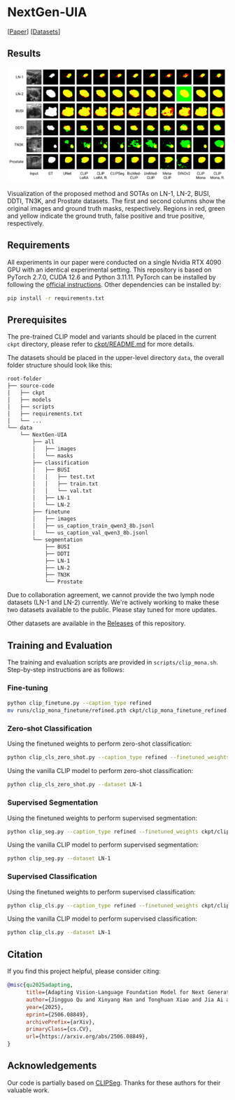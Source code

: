 # NextGen-UIA

[[Paper](https://arxiv.org/abs/2506.08849)] [[Datasets](https://github.com/jinggqu/NextGen-UIA/releases)] 

## Results

![Segmentation Visualization](segmentation-viz.png)

Visualization of the proposed method and SOTAs on LN-1, LN-2, BUSI, DDTI, TN3K, and Prostate datasets. The first and second columns show the original images and ground truth masks, respectively. Regions in red, green and yellow indicate the ground truth, false positive and true positive, respectively.

## Requirements

All experiments in our paper were conducted on a single Nvidia RTX 4090 GPU with an identical experimental setting. This repository is based on PyTorch 2.7.0, CUDA 12.6 and Python 3.11.11. PyTorch can be installed by following the [official instructions](https://pytorch.org/get-started/locally/). Other dependencies can be installed by:

```bash
pip install -r requirements.txt
```

## Prerequisites

The pre-trained CLIP model and variants should be placed in the current `ckpt` directory, please refer to [ckpt/README.md](ckpt/README.md) for more details. 

The datasets should be placed in the upper-level directory `data`, the overall folder structure should look like this:

```
root-folder
├── source-code
│   ├── ckpt
│   ├── models
│   ├── scripts
│   ├── requirements.txt
│   └── ...
└── data
    └── NextGen-UIA
        ├── all
        │   ├── images
        │   └── masks
        ├── classification
        │   ├── BUSI
        │   │   ├── test.txt
        │   │   ├── train.txt
        │   │   └── val.txt
        │   ├── LN-1
        │   └── LN-2
        ├── finetune
        │   ├── images
        │   ├── us_caption_train_qwen3_8b.jsonl
        │   └── us_caption_val_qwen3_8b.jsonl
        └── segmentation
            ├── BUSI
            ├── DDTI
            ├── LN-1
            ├── LN-2
            ├── TN3K
            └── Prostate
```

Due to collaboration agreement, we cannot provide the two lymph node datasets (LN-1 and LN-2) currently. We're actively working to make these two datasets available to the public. Please stay tuned for more updates.

Other datasets are available in the [Releases](https://github.com/jinggqu/NextGen-UIA/releases) of this repository.

## Training and Evaluation

The training and evaluation scripts are provided in `scripts/clip_mona.sh`. Step-by-step instructions are as follows:

### Fine-tuning

```bash
python clip_finetune.py --caption_type refined
mv runs/clip_mona_finetune/refined.pth ckpt/clip_mona_finetune_refined.pth
```

### Zero-shot Classification

Using the finetuned weights to perform zero-shot classification:

```bash
python clip_cls_zero_shot.py --caption_type refined --finetuned_weights ckpt/clip_mona_finetune_refined.pth --dataset LN-1
```

Using the vanilla CLIP model to perform zero-shot classification:

```bash
python clip_cls_zero_shot.py --dataset LN-1
```

### Supervised Segmentation

Using the finetuned weights to perform supervised segmentation:

```bash
python clip_seg.py --caption_type refined --finetuned_weights ckpt/clip_mona_finetune_refined.pth --dataset LN-1
```

Using the vanilla CLIP model to perform supervised segmentation:

```bash
python clip_seg.py --dataset LN-1
```

### Supervised Classification

Using the finetuned weights to perform supervised classification:

```bash
python clip_cls.py --caption_type refined --finetuned_weights ckpt/clip_mona_finetune_refined.pth --dataset LN-1
```

Using the vanilla CLIP model to perform supervised classification:

```bash
python clip_cls.py --dataset LN-1
```

## Citation

If you find this project helpful, please consider citing:

```bibtex
@misc{qu2025adapting,
      title={Adapting Vision-Language Foundation Model for Next Generation Medical Ultrasound Image Analysis}, 
      author={Jingguo Qu and Xinyang Han and Tonghuan Xiao and Jia Ai and Juan Wu and Tong Zhao and Jing Qin and Ann Dorothy King and Winnie Chiu-Wing Chu and Jing Cai and Michael Tin-Cheung Ying},
      year={2025},
      eprint={2506.08849},
      archivePrefix={arXiv},
      primaryClass={cs.CV},
      url={https://arxiv.org/abs/2506.08849}, 
}
```

## Acknowledgements

Our code is partially based on [CLIPSeg](https://github.com/timojl/clipseg). Thanks for these authors for their valuable work.
